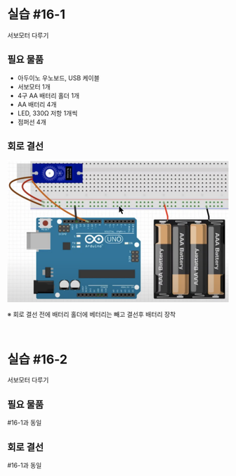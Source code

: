 # 실습 #16-1
서보모터 다루기

## 필요 물품
- 아두이노 우노보드, USB 케이블
- 서보모터 1개
- 4구 AA 배터리 홀더 1개
- AA 배터리 4개
- LED, 330Ω 저항 1개씩
- 점퍼선 4개

## 회로 결선
<img src="./circuit.png" alt="회로결선">

<br />

※ 회로 결선 전에 배터리 홀더에 베터리는 빼고 결선후 배터리 장착

<br />

# 실습 #16-2
서보모터 다루기

## 필요 물품
#16-1과 동일

## 회로 결선
#16-1과 동일